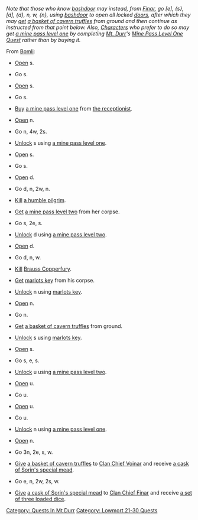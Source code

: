 *Note that those who know [bashdoor](Bashdoor.md "wikilink") may
instead, from [Finar](Clan_Chief_Finar.md "wikilink"), go \[e\], {s},
\[d\], {d}, n, w, {n}, using [bashdoor](Bashdoor.md "wikilink") to open
all locked [doors](:Category:_Doors.md "wikilink"), after which they may
[get](Get.md "wikilink") [a basket of cavern
truffles](Basket_Of_Cavern_Truffles.md "wikilink") from ground and then
continue as instructed from that point below. Also,
[Characters](:Category:_Characters.md "wikilink") who prefer to do so
may get [a mine pass level one](Mine_Pass_Level_One.md "wikilink") by
completing [Mt. Durr](:Category:_Mt_Durr.md "wikilink")'s [Mine Pass
Level One Quest](Mine_Pass_Level_One_Quest.md "wikilink") rather than by
buying it.*

From [Bomli](Bomli.md "wikilink"):

-   [Open](Open.md "wikilink") s.

<!-- -->

-   Go s.

<!-- -->

-   [Open](Open.md "wikilink") s.

<!-- -->

-   Go s.

<!-- -->

-   [Buy](Buy.md "wikilink") [a mine pass level
    one](Mine_Pass_Level_One.md "wikilink") from [the
    receptionist](Receptionist.md "wikilink").

<!-- -->

-   [Open](Open.md "wikilink") n.

<!-- -->

-   Go n, 4w, 2s.

<!-- -->

-   [Unlock](Unlock.md "wikilink") s using [a mine pass level
    one](Mine_Pass_Level_One.md "wikilink").

<!-- -->

-   [Open](Open.md "wikilink") s.

<!-- -->

-   Go s.

<!-- -->

-   [Open](Open.md "wikilink") d.

<!-- -->

-   Go d, n, 2w, n.

<!-- -->

-   [Kill](Kill.md "wikilink") [a humble
    pilgrim](Humble_Pilgrim.md "wikilink").

<!-- -->

-   [Get](Get.md "wikilink") [a mine pass level
    two](Mine_Pass_Level_Two.md "wikilink") from her corpse.

<!-- -->

-   Go s, 2e, s.

<!-- -->

-   [Unlock](Unlock.md "wikilink") d using [a mine pass level
    two](Mine_Pass_Level_Two.md "wikilink").

<!-- -->

-   [Open](Open.md "wikilink") d.

<!-- -->

-   Go d, n, w.

<!-- -->

-   [Kill](Kill.md "wikilink") [Brauss
    Copperfury](Brauss_Copperfury.md "wikilink").

<!-- -->

-   [Get](Get.md "wikilink") [marlots key](Marlots_Key.md "wikilink")
    from his corpse.

<!-- -->

-   [Unlock](Unlock.md "wikilink") n using [marlots
    key](Marlots_Key.md "wikilink").

<!-- -->

-   [Open](Open.md "wikilink") n.

<!-- -->

-   Go n.

<!-- -->

-   [Get](Get.md "wikilink") [a basket of cavern
    truffles](Basket_Of_Cavern_Truffles.md "wikilink") from ground.

<!-- -->

-   [Unlock](Unlock.md "wikilink") s using [marlots
    key](Marlots_Key.md "wikilink").

<!-- -->

-   [Open](Open.md "wikilink") s.

<!-- -->

-   Go s, e, s.

<!-- -->

-   [Unlock](Unlock.md "wikilink") u using [a mine pass level
    two](Mine_Pass_Level_Two.md "wikilink").

<!-- -->

-   [Open](Open.md "wikilink") u.

<!-- -->

-   Go u.

<!-- -->

-   [Open](Open.md "wikilink") u.

<!-- -->

-   Go u.

<!-- -->

-   [Unlock](Unlock.md "wikilink") n using [a mine pass level
    one](Mine_Pass_Level_One.md "wikilink").

<!-- -->

-   [Open](Open.md "wikilink") n.

<!-- -->

-   Go 3n, 2e, s, w.

<!-- -->

-   [Give](Give.md "wikilink") [a basket of cavern
    truffles](Basket_Of_Cavern_Truffles.md "wikilink") to [Clan Chief
    Voinar](Clan_Chief_Voinar.md "wikilink") and receive [a cask of
    Sorin's special mead](Cask_Of_Sorin's_Special_Mead.md "wikilink").

<!-- -->

-   Go e, n, 2w, 2s, w.

<!-- -->

-   [Give](Give.md "wikilink") [a cask of Sorin's special
    mead](Cask_Of_Sorin's_Special_Mead.md "wikilink") to [Clan Chief
    Finar](Clan_Chief_Finar.md "wikilink") and receive [a set of three
    loaded dice](Set_Of_Three_Loaded_Dice.md "wikilink").

[Category: Quests In Mt Durr](Category:_Quests_In_Mt_Durr "wikilink")
[Category: Lowmort 21-30
Quests](Category:_Lowmort_21-30_Quests "wikilink")
